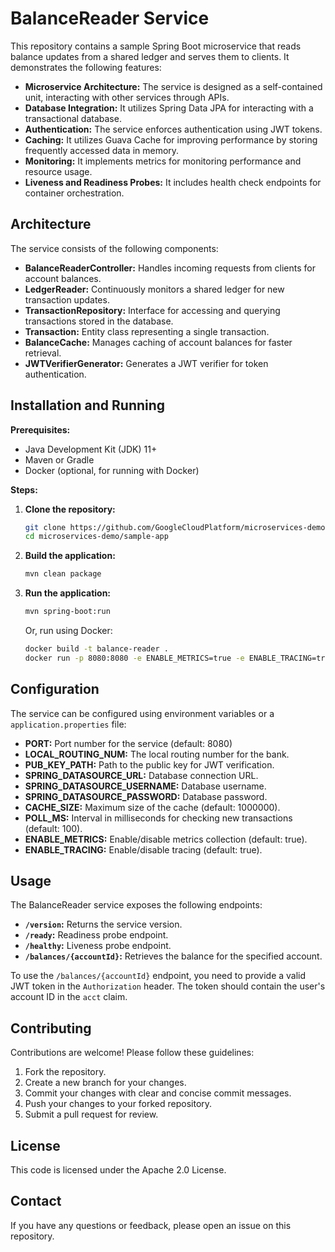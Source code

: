 # BalanceReader Service

This repository contains a sample Spring Boot microservice that reads balance updates from a shared ledger and serves them to clients. It demonstrates the following features:

* **Microservice Architecture:** The service is designed as a self-contained unit, interacting with other services through APIs.
* **Database Integration:** It utilizes Spring Data JPA for interacting with a transactional database.
* **Authentication:** The service enforces authentication using JWT tokens.
* **Caching:** It utilizes Guava Cache for improving performance by storing frequently accessed data in memory.
* **Monitoring:** It implements metrics for monitoring performance and resource usage.
* **Liveness and Readiness Probes:**  It includes health check endpoints for container orchestration.

## Architecture

The service consists of the following components:

* **BalanceReaderController:** Handles incoming requests from clients for account balances.
* **LedgerReader:** Continuously monitors a shared ledger for new transaction updates.
* **TransactionRepository:** Interface for accessing and querying transactions stored in the database.
* **Transaction:** Entity class representing a single transaction.
* **BalanceCache:** Manages caching of account balances for faster retrieval.
* **JWTVerifierGenerator:** Generates a JWT verifier for token authentication.

## Installation and Running

**Prerequisites:**

* Java Development Kit (JDK) 11+
* Maven or Gradle
* Docker (optional, for running with Docker)

**Steps:**

1. **Clone the repository:**
   ```bash
   git clone https://github.com/GoogleCloudPlatform/microservices-demo.git
   cd microservices-demo/sample-app
   ```

2. **Build the application:**
   ```bash
   mvn clean package
   ```

3. **Run the application:**
   ```bash
   mvn spring-boot:run
   ```
   Or, run using Docker:
   ```bash
   docker build -t balance-reader .
   docker run -p 8080:8080 -e ENABLE_METRICS=true -e ENABLE_TRACING=true -e PUB_KEY_PATH=/app/src/main/resources/public.pem balance-reader 
   ```

## Configuration

The service can be configured using environment variables or a `application.properties` file:

* **PORT:** Port number for the service (default: 8080)
* **LOCAL_ROUTING_NUM:** The local routing number for the bank.
* **PUB_KEY_PATH:** Path to the public key for JWT verification.
* **SPRING_DATASOURCE_URL:** Database connection URL.
* **SPRING_DATASOURCE_USERNAME:** Database username.
* **SPRING_DATASOURCE_PASSWORD:** Database password.
* **CACHE_SIZE:** Maximum size of the cache (default: 1000000).
* **POLL_MS:** Interval in milliseconds for checking new transactions (default: 100).
* **ENABLE_METRICS:** Enable/disable metrics collection (default: true).
* **ENABLE_TRACING:** Enable/disable tracing (default: true).

## Usage

The BalanceReader service exposes the following endpoints:

* **`/version`:** Returns the service version.
* **`/ready`:** Readiness probe endpoint.
* **`/healthy`:** Liveness probe endpoint.
* **`/balances/{accountId}`:** Retrieves the balance for the specified account.

To use the `/balances/{accountId}` endpoint, you need to provide a valid JWT token in the `Authorization` header. The token should contain the user's account ID in the `acct` claim.

## Contributing

Contributions are welcome! Please follow these guidelines:

1. Fork the repository.
2. Create a new branch for your changes.
3. Commit your changes with clear and concise commit messages.
4. Push your changes to your forked repository.
5. Submit a pull request for review.

## License

This code is licensed under the Apache 2.0 License.

## Contact

If you have any questions or feedback, please open an issue on this repository.
